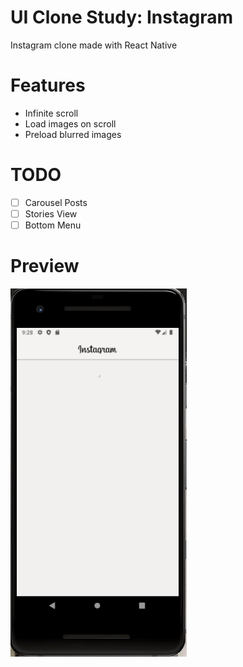 # UI Clone Study: Instagram
Instagram clone made with React Native

# Features
* Infinite scroll
* Load images on scroll
* Preload blurred images

# TODO 
- [ ] Carousel Posts
- [ ] Stories View
- [ ] Bottom Menu

# Preview 
![](https://raw.githubusercontent.com/Thorugoh/instaclone/master/instaclone.gif)
